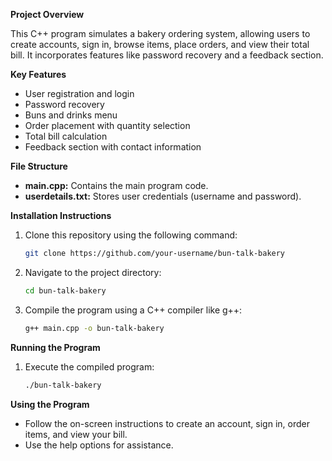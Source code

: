 

**Project Overview**

This C++ program simulates a bakery ordering system, allowing users to create accounts, sign in, browse items, place orders, and view their total bill. It incorporates features like password recovery and a feedback section.

**Key Features**

- User registration and login
- Password recovery
- Buns and drinks menu
- Order placement with quantity selection
- Total bill calculation
- Feedback section with contact information

**File Structure**

- **main.cpp:** Contains the main program code.
- **userdetails.txt:** Stores user credentials (username and password).

**Installation Instructions**

1. Clone this repository using the following command:

   ```bash
   git clone https://github.com/your-username/bun-talk-bakery
   ```

2. Navigate to the project directory:

   ```bash
   cd bun-talk-bakery
   ```

3. Compile the program using a C++ compiler like g++:

   ```bash
   g++ main.cpp -o bun-talk-bakery
   ```

**Running the Program**

1. Execute the compiled program:

   ```bash
   ./bun-talk-bakery
   ```

**Using the Program**

- Follow the on-screen instructions to create an account, sign in, order items, and view your bill.
- Use the help options for assistance.

